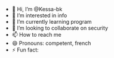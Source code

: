 - 👋 Hi, I’m @Kessa-bk
- 👀 I’m interested in info
- 🌱 I’m currently learning program
- 💞️ I’m looking to collaborate on security
- 📫 How to reach me 
- 😄 Pronouns: competent, french
- ⚡ Fun fact:
  

<!---
Kessa-bk/Kessa-bk is a ✨ special ✨ repository because its `README.md` (this file) appears on your GitHub profile.
You can click the Preview link to take a look at your changes                  
